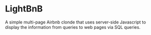 # LightBnB

A simple multi-page Airbnb clonde that uses server-side Javascript to display the information from queries to web pages via SQL queries.